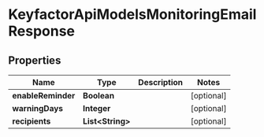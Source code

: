 

# KeyfactorApiModelsMonitoringEmailResponse


## Properties

| Name | Type | Description | Notes |
|------------ | ------------- | ------------- | -------------|
|**enableReminder** | **Boolean** |  |  [optional] |
|**warningDays** | **Integer** |  |  [optional] |
|**recipients** | **List&lt;String&gt;** |  |  [optional] |



